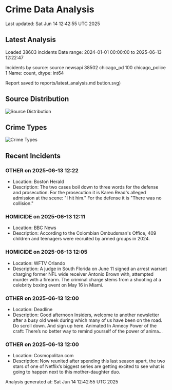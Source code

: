 # Crime Data Analysis
Last updated: Sat Jun 14 12:42:55 UTC 2025

## Latest Analysis

Loaded 38603 incidents
Date range: 2024-01-01 00:00:00 to 2025-06-13 12:22:47

Incidents by source:
source
newsapi           38502
chicago_pd          100
chicago_police        1
Name: count, dtype: int64

Report saved to reports/latest_analysis.md
bution.svg)

## Source Distribution
![Source Distribution](images/source_distribution.svg)

## Crime Types
![Crime Types](images/crime_types.svg)

## Recent Incidents

### OTHER on 2025-06-13 12:22
- Location: Boston Herald
- Description: The two cases boil down to three words for the defense and prosecution. For the prosecution it is Karen Read's alleged admission at the scene: "I hit him." For the defense it is "There was no collision."


### HOMICIDE on 2025-06-13 12:11
- Location: BBC News
- Description: According to the Colombian Ombudsman's Office, 409 children and teenagers were recruited by armed groups in 2024.


### HOMICIDE on 2025-06-13 12:05
- Location: WFTV Orlando
- Description: A judge in South Florida on June 11 signed an arrest warrant charging former NFL wide receiver Antonio Brown with, attempted murder with a firearm. The criminal charge stems from a shooting at a celebrity boxing event on May 16 in Miami.


### OTHER on 2025-06-13 12:00
- Location: Deadline
- Description: Good afternoon Insiders, welcome to another newsletter after a busy old week during which many of us have been on the road. Do scroll down. And sign up here. Animated In Annecy Power of the craft: There’s no better way to remind yourself of the power of anima…


### OTHER on 2025-06-13 12:00
- Location: Cosmopolitan.com
- Description: Now reunited after spending this last season apart, the two stars of one of Netflix’s biggest series are getting excited to see what is going to happen next to this mother-daughter duo.

Analysis generated at: Sat Jun 14 12:42:55 UTC 2025
